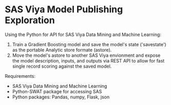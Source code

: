 # SAS Viya Model Publishing Exploration

Using the Python for API for SAS Viya Data Mining and Machine Learning:
1. Train a Gradient Boosting model and save the model's state ('savestate') as the portable Analytic store formate (astore). 
2. Move the model's astore to another SAS Viya envionment and expose the model description, inputs, and outputs via REST API to allow for fast single record scoring against the saved model.

Requirements:
* SAS Viya Data Mining and Machine Learning
* Python-SWAT package for accessing SAS
* Python packages: Pandas, numpy, Flask, json
